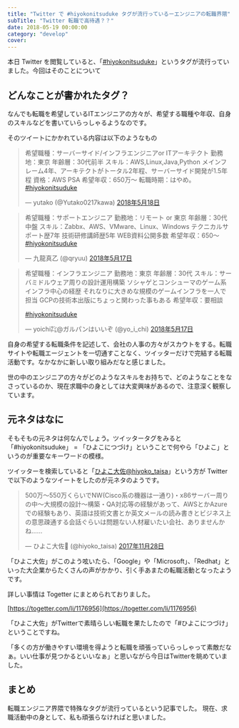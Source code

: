 ```yaml
---
title: "Twitter で #hiyokonitsuduke タグが流行っているーエンジニアの転職界隈"
subTitle: "Twitter 転職で高待遇？？"
date: 2018-05-19 00:00:00
category: "develop"
cover:
---
```


本日 Twitter を閲覧していると、「[#hiyokonitsuduke](https://twitter.com/search?f=tweets&q=%23hiyokonitsuduke&src=typd)」というタグが流行っていました。今回はそのことについて

## どんなことが書かれたタグ？

なんでも転職を希望しているITエンジニアの方々が、希望する職種や年収、自身のスキルなどを書いていらっしゃるようなのです。

そのツイートにかかれている内容は以下のようなもの

<blockquote class="twitter-tweet" data-lang="ja">
<p dir="ltr" lang="ja">希望職種：サーバーサイド/インフラエンジニアor ITアーキテクト
勤務地：東京
年齢層：30代前半
スキル：AWS,Linux,Java,Python
メインフレーム4年、アーキテクトがトータル2年程、サーバーサイド開発が1.5年程
資格：AWS PSA
希望年収：650万〜
転職時期：はやめ。<a href="https://twitter.com/hashtag/hiyokonitsuduke?src=hash&amp;ref_src=twsrc%5Etfw">#hiyokonitsuduke</a></p>
— yutako (@Yutako0217kawa) <a href="https://twitter.com/Yutako0217kawa/status/997426677687795712?ref_src=twsrc%5Etfw">2018年5月18日</a></blockquote>
<script async="" src="https://platform.twitter.com/widgets.js" charset="utf-8"></script>

<blockquote class="twitter-tweet" data-lang="ja">
<p dir="ltr" lang="ja">希望職種：サポートエンジニア
勤務地：リモート or 東京
年齢層：30代中盤
スキル：Zabbx、AWS、VMware、Linux、Windows
テクニカルサポート歴7年
技術研修講師歴5年
WEB資料公開多数
希望年収：650～
<a href="https://twitter.com/hashtag/hiyokonitsuduke?src=hash&amp;ref_src=twsrc%5Etfw">#hiyokonitsuduke</a></p>
— 九龍真乙 (@qryuu) <a href="https://twitter.com/qryuu/status/997071694018719745?ref_src=twsrc%5Etfw">2018年5月17日</a></blockquote>
<script async="" src="https://platform.twitter.com/widgets.js" charset="utf-8"></script>

<blockquote class="twitter-tweet" data-lang="ja">
<p dir="ltr" lang="ja">希望職種：インフラエンジニア
勤務地：東京
年齢層：30代
スキル：サーバミドルウェア周りの設計運用構築
ソシャゲとコンシューマのゲーム系インフラ中心の経歴
それなりに大きめな規模のゲームインフラを一人で担当
GCPの技術本出版にちょっと関わった事もある
希望年収：要相談</p>
<a href="https://twitter.com/hashtag/hiyokonitsuduke?src=hash&amp;ref_src=twsrc%5Etfw">#hiyokonitsuduke</a>

— yoichi㌠@ガルパンはいいぞ (@yo_i_chi) <a href="https://twitter.com/yo_i_chi/status/997030937559945216?ref_src=twsrc%5Etfw">2018年5月17日</a></blockquote>
<script async="" src="https://platform.twitter.com/widgets.js" charset="utf-8"></script>


自身の希望する転職条件を記述して、会社の人事の方々がスカウトをする。転職サイトや転職エージェントを一切通すことなく、ツイッターだけで完結する転職活動です。なかなかに新しい取り組みだなと感じました。

世の中のエンジニアの方々がどのようなスキルをお持ちで、どのようなことをなさっているのか、現在求職中の身としては大変興味があるので、注意深く観察しています。

## 元ネタはなに

そもそもの元ネタは何なんでしょう。ツイッタータグをみると「#hiyokonitsuduke」 = 「ひよこにつづけ」ということで何やら「ひよこ」というのが重要なキーワードの模様。

ツイッターを検索していると「[ひよこ大佐@hiyoko_taisa](https://twitter.com/hiyoko_taisa)」という方が Twitter で以下のようなツイートをしたのが元ネタのようです。

<blockquote class="twitter-tweet" data-lang="ja"><p lang="ja" dir="ltr">500万〜550万くらいでNW(Cisco系の機器は一通り)・x86サーバー周りの中〜大規模の設計〜構築・QA対応等の経験があって、AWSとかAzureでの経験もあり、英語は技術文書とか英文メールの読み書きとビジネス上の意思疎通する会話ぐらいは問題ない人材雇いたい会社、ありませんかね……</p>&mdash; ひよこ大佐🐣 (@hiyoko_taisa) <a href="https://twitter.com/hiyoko_taisa/status/935414721057927168?ref_src=twsrc%5Etfw">2017年11月28日</a></blockquote>

「ひよこ大佐」がこのよう呟いたら、「Google」や「Microsoft」、「Redhat」といった大企業からたくさんの声がかかり、引く手あまたの転職活動となったようです。

詳しい事情は Togetter にまとめられておりました。

[https://togetter.com/li/1176956](https://togetter.com/li/1176956)

「ひよこ大佐」がTwitterで素晴らしい転職を果たしたので「#ひよこにつづけ」ということですね。

「多くの方が働きやすい環境を得ようと転職を頑張っていらっしゃって素敵だなぁ。いい仕事が見つかるといいなぁ」と思いながら今日はTwitterを眺めていました。

## まとめ

転職エンジニア界隈で特殊なタグが流行っているという記事でした。
現在、求職活動中の身として、私も頑張らなければと思いました。
